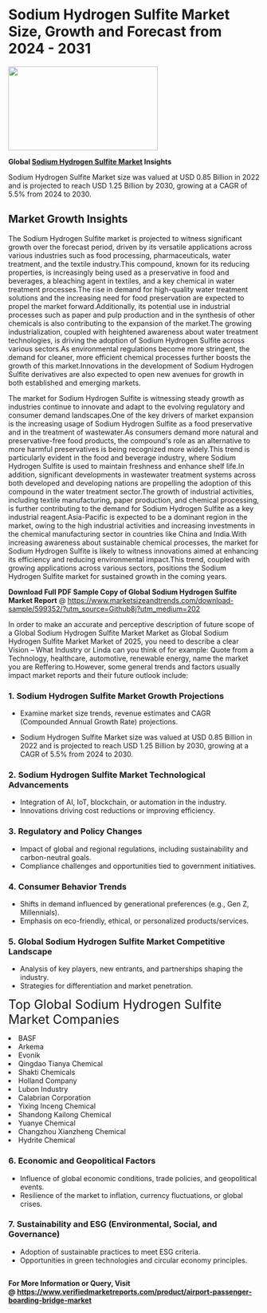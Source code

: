 <H1>Sodium Hydrogen Sulfite Market Size, Growth and Forecast from 2024 - 2031</H1><img class="aligncenter size-medium wp-image-584254" src="https://thirdeyenews.in/wp-content/uploads/2024/09/Global-Market-Research-300x168.jpeg" alt="" width="300" height="168" /><p><strong>Global&nbsp;<a href="https://www.marketsizeandtrends.com/download-sample/599352/?utm_source=Github8j?utm_medium=202">Sodium Hydrogen Sulfite Market</a> Insights</strong></p><p>Sodium Hydrogen Sulfite Market size was valued at USD 0.85 Billion in 2022 and is projected to reach USD 1.25 Billion by 2030, growing at a CAGR of 5.5% from 2024 to 2030.</p><p><h2>Market Growth Insights</h2> <p>The Sodium Hydrogen Sulfite market is projected to witness significant growth over the forecast period, driven by its versatile applications across various industries such as food processing, pharmaceuticals, water treatment, and the textile industry.This compound, known for its reducing properties, is increasingly being used as a preservative in food and beverages, a bleaching agent in textiles, and a key chemical in water treatment processes.The rise in demand for high-quality water treatment solutions and the increasing need for food preservation are expected to propel the market forward.Additionally, its potential use in industrial processes such as paper and pulp production and in the synthesis of other chemicals is also contributing to the expansion of the market.The growing industrialization, coupled with heightened awareness about water treatment technologies, is driving the adoption of Sodium Hydrogen Sulfite across various sectors.As environmental regulations become more stringent, the demand for cleaner, more efficient chemical processes further boosts the growth of this market.Innovations in the development of Sodium Hydrogen Sulfite derivatives are also expected to open new avenues for growth in both established and emerging markets.</p> <p>The market for Sodium Hydrogen Sulfite is witnessing steady growth as industries continue to innovate and adapt to the evolving regulatory and consumer demand landscapes.One of the key drivers of market expansion is the increasing usage of Sodium Hydrogen Sulfite as a food preservative and in the treatment of wastewater.As consumers demand more natural and preservative-free food products, the compound's role as an alternative to more harmful preservatives is being recognized more widely.This trend is particularly evident in the food and beverage industry, where Sodium Hydrogen Sulfite is used to maintain freshness and enhance shelf life.In addition, significant developments in wastewater treatment systems across both developed and developing nations are propelling the adoption of this compound in the water treatment sector.The growth of industrial activities, including textile manufacturing, paper production, and chemical processing, is further contributing to the demand for Sodium Hydrogen Sulfite as a key industrial reagent.Asia-Pacific is expected to be a dominant region in the market, owing to the high industrial activities and increasing investments in the chemical manufacturing sector in countries like China and India.With increasing awareness about sustainable chemical processes, the market for Sodium Hydrogen Sulfite is likely to witness innovations aimed at enhancing its efficiency and reducing environmental impact.This trend, coupled with growing applications across various sectors, positions the Sodium Hydrogen Sulfite market for sustained growth in the coming years.</p><p><span class=""><strong>Download Full PDF Sample Copy of Global Sodium Hydrogen Sulfite Market Report</strong> @ <a href="https://www.marketsizeandtrends.com/download-sample/599352/?utm_source=Github8j?utm_medium=202" target="_blank">https://www.marketsizeandtrends.com/download-sample/599352/?utm_source=Github8j?utm_medium=202</a></span></p><p>In order to make an accurate and perceptive description of future scope of a Global&nbsp;Sodium Hydrogen Sulfite Market Market as Global&nbsp;Sodium Hydrogen Sulfite Market Market of 2025, you need to describe a clear Vision &ndash; What Industry or Linda can you think of for example: Quote from a Technology, healthcare, automotive, renewable energy, name the market you are Reffering to.However, some general trends and factors usually impact market reports and their future outlook include:</p><h3>1.&nbsp;<strong>Sodium Hydrogen Sulfite Market Growth Projections</strong></h3><ul><li>Examine market size trends, revenue estimates and CAGR (Compounded Annual Growth Rate) projections.</li><li><p>Sodium Hydrogen Sulfite Market size was valued at USD 0.85 Billion in 2022 and is projected to reach USD 1.25 Billion by 2030, growing at a CAGR of 5.5% from 2024 to 2030.</p></li></ul><h3>2.&nbsp;<strong>Sodium Hydrogen Sulfite Market Technological Advancements</strong></h3><ul><li>Integration of AI, IoT, blockchain, or automation in the industry.</li><li>Innovations driving cost reductions or improving efficiency.</li></ul><h3>3.&nbsp;<strong>Regulatory and Policy Changes</strong></h3><ul><li>Impact of global and regional regulations, including sustainability and carbon-neutral goals.</li><li>Compliance challenges and opportunities tied to government initiatives.</li></ul><h3>4.&nbsp;<strong>Consumer Behavior Trends</strong></h3><ul><li>Shifts in demand influenced by generational preferences (e.g., Gen Z, Millennials).</li><li>Emphasis on eco-friendly, ethical, or personalized products/services.</li></ul><h3>5.&nbsp;<strong>Global Sodium Hydrogen Sulfite Market Competitive Landscape</strong></h3><ul><li>Analysis of key players, new entrants, and partnerships shaping the industry.</li><li>Strategies for differentiation and market penetration.</li></ul><p data-pm-slice="1 1 []"><span style="color: inherit; font-family: inherit; font-size: 25px;">Top Global Sodium Hydrogen Sulfite Market Companies</span></p><div class="" data-test-id=""><p><li>BASF</li><li> Arkema</li><li> Evonik</li><li> Qingdao Tianya Chemical</li><li> Shakti Chemicals</li><li> Holland Company</li><li> Lubon Industry</li><li> Calabrian Corporation</li><li> Yixing  Inceng Chemical</li><li> Shandong Kailong Chemical</li><li> Yuanye Chemical</li><li> Changzhou Xianzheng Chemical</li><li> Hydrite Chemical</li></p></div><h3>6.&nbsp;<strong>Economic and Geopolitical Factors</strong></h3><ul><li>Influence of global economic conditions, trade policies, and geopolitical events.</li><li>Resilience of the market to inflation, currency fluctuations, or global crises.</li></ul><h3>7.&nbsp;<strong>Sustainability and ESG (Environmental, Social, and Governance)</strong></h3><ul><li>Adoption of sustainable practices to meet ESG criteria.</li><li>Opportunities in green technologies and circular economy principles.</li></ul><h2><strong style="font-size: 14px;">For More Information or Query, Visit @&nbsp;</strong><a style="background-color: #ffffff; font-size: 14px;" href="https://www.marketsizeandtrends.com/report/sodium-hydrogen-sulfite-market/" target="_blank">https://www.verifiedmarketreports.com/product/airport-passenger-boarding-bridge-market</a></h2>